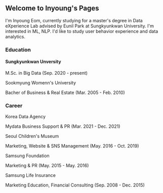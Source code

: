 ## Welcome to Inyoung's Pages

I'm Inyoung Eom, currently studying for a master's degree in Data eXperience Lab advised by Eunil Park at Sungkyunkwan University.
I'm interested in ML, NLP. I'd like to study user behavior experience and data analytics.

### Education
#### Sungkyunkwan Unversity 


M.Sc. in Big Data
(Sep. 2020 - present)

Sookmyung Womenn's University


Bacher of Business & Real Estate
(Mar. 2005 - Feb. 2010)


### Career
Korea Data Agency


Mydata Business Support & PR
(Mar. 2021 - Dec. 2021)

Seoul Children's Museum


Marketing, Website & SNS Management
(May. 2016 - Oct. 2019)

Samsung Foundation


Marketing & PR 
(May. 2015 - May. 2016)

Samsung Life Insurance


Marketing Education, Financial Consulting
(Sep. 2008 - Dec. 2015)



